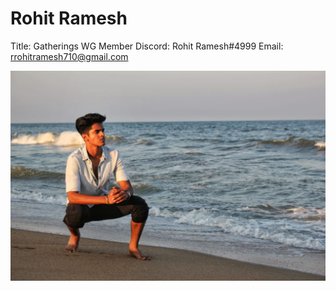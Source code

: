 # Rohit Ramesh

Title: Gatherings WG Member
Discord: Rohit Ramesh#4999
Email: rrohitramesh710@gmail.com

![IMG-20200613-WA0002.jpg](Rohit%20Ramesh%20f99773a831144805a4df70aa9459cfaf/IMG-20200613-WA0002.jpg)